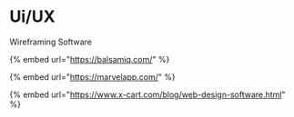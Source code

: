 # Ui/UX

Wireframing Software

{% embed url="https://balsamiq.com/" %}

{% embed url="https://marvelapp.com/" %}

{% embed url="https://www.x-cart.com/blog/web-design-software.html" %}



